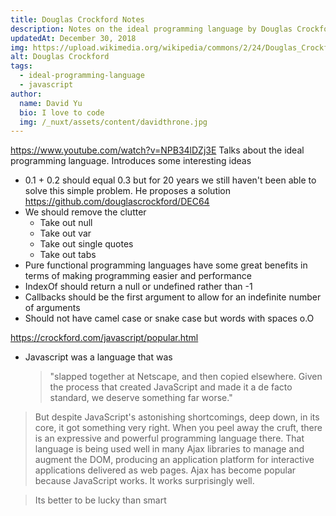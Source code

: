 ```yaml
---
title: Douglas Crockford Notes
description: Notes on the ideal programming language by Douglas Crockford
updatedAt: December 30, 2018
img: https://upload.wikimedia.org/wikipedia/commons/2/24/Douglas_Crockford%2C_February_2013.jpg
alt: Douglas Crockford
tags:
  - ideal-programming-language
  - javascript
author:
  name: David Yu
  bio: I love to code
  img: /_nuxt/assets/content/davidthrone.jpg
---
```


https://www.youtube.com/watch?v=NPB34lDZj3E
Talks about the ideal programming language. Introduces some interesting ideas

- 0.1 + 0.2 should equal 0.3 but for 20 years we still haven't been able to solve this simple problem. He proposes a solution https://github.com/douglascrockford/DEC64
- We should remove the clutter
  - Take out null
  - Take out var
  - Take out single quotes
  - Take out tabs
- Pure functional programming languages have some great benefits in terms of making programming easier and performance
- IndexOf should return a null or undefined rather than -1
- Callbacks should be the first argument to allow for an indefinite number of arguments
- Should not have camel case or snake case but words with spaces o.O

https://crockford.com/javascript/popular.html

- Javascript was a language that was
  > "slapped together at Netscape, and then copied elsewhere. Given the process that created JavaScript and made it a de facto standard, we deserve something far worse."

> But despite JavaScript's astonishing shortcomings, deep down, in its core, it got something very right. When you peel away the cruft, there is an expressive and powerful programming language there. That language is being used well in many Ajax libraries to manage and augment the DOM, producing an application platform for interactive applications delivered as web pages. Ajax has become popular because JavaScript works. It works surprisingly well.

> Its better to be lucky than smart
